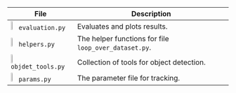 <table>
  <thead>
    <tr>
      <th width="30%">File</th>
      <th>Description</th>
    </tr>
  </thead>
  <tbody>
    <tr>
      <td>
      <img src="https://cdn3.iconfinder.com/data/icons/logos-and-brands-adobe/512/267_Python-512.png" width="10%">
      <code>evaluation.py</code>
      </td>
      <td>
      Evaluates and plots results.
      </td>
    </tr>
    <tr>
      <td>
      <img src="https://cdn3.iconfinder.com/data/icons/logos-and-brands-adobe/512/267_Python-512.png" width="10%">
      <code>helpers.py</code>
      </td>
      <td>The helper functions for file <code>loop_over_dataset.py</code>.
      </td>
    </tr>
    <tr>
      <td>
      <img src="https://cdn3.iconfinder.com/data/icons/logos-and-brands-adobe/512/267_Python-512.png" width="10%">
      <code>objdet_tools.py</code>
      </td>
      <td>
      Collection of tools for object detection.
      </td>
    </tr>
    <tr>
      <td>
      <img src="https://cdn3.iconfinder.com/data/icons/logos-and-brands-adobe/512/267_Python-512.png" width="10%">
      <code>params.py</code>
      </td>
      <td>
      The parameter file for tracking.
      </td>
    </tr>
  </tbody>
</table>
